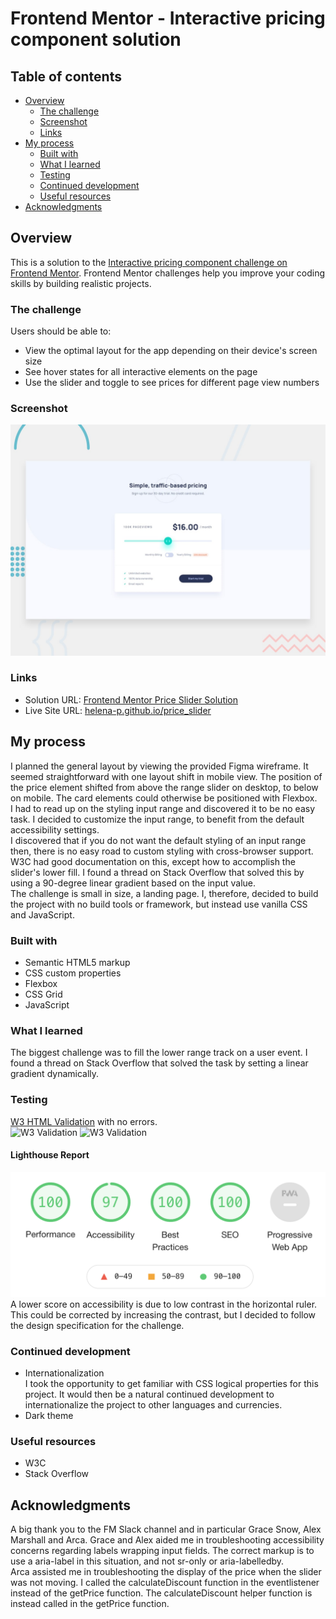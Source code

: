 # Frontend Mentor - Interactive pricing component solution

## Table of contents

-   [Overview](#overview)
    -   [The challenge](#the-challenge)
    -   [Screenshot](#screenshot)
    -   [Links](#links)
-   [My process](#my-process)
    -   [Built with](#built-with)
    -   [What I learned](#what-i-learned)
    -   [Testing](#testing)
    -   [Continued development](#continued-development)
    -   [Useful resources](#useful-resources)
-   [Acknowledgments](#acknowledgments)

## Overview

This is a solution to the [Interactive pricing component challenge on Frontend Mentor](https://www.frontendmentor.io/challenges/interactive-pricing-component-t0m8PIyY8). Frontend Mentor challenges help you improve your coding skills by building realistic projects.

### The challenge

Users should be able to:

-   View the optimal layout for the app depending on their device's screen size
-   See hover states for all interactive elements on the page
-   Use the slider and toggle to see prices for different page view numbers

### Screenshot

![](images/desktop-preview.jpg)

### Links

-   Solution URL: [Frontend Mentor Price Slider Solution](https://www.frontendmentor.io/solutions/interactive-pricing-component-CP7KeMA6v)
-   Live Site URL: [helena-p.github.io/price_slider](https://helena-p.github.io/price_slider/)

## My process

I planned the general layout by viewing the provided Figma wireframe. It seemed straightforward with one layout shift in mobile view. The position of the price element shifted from above the range slider on desktop, to below on mobile. The card elements could otherwise be positioned with Flexbox.<br>
I had to read up on the styling input range and discovered it to be no easy task. I decided to customize the input range, to benefit from the default accessibility settings.<br>
I discovered that if you do not want the default styling of an input range then, there is no easy road to custom styling with cross-browser support. W3C had good documentation on this, except how to accomplish the slider's lower fill. I found a thread on Stack Overflow that solved this by using a 90-degree linear gradient based on the input value.<br>
The challenge is small in size, a landing page. I, therefore, decided to build the project with no build tools or framework, but instead use vanilla CSS and JavaScript.

### Built with

-   Semantic HTML5 markup
-   CSS custom properties
-   Flexbox
-   CSS Grid
-   JavaScript

### What I learned

The biggest challenge was to fill the lower range track on a user event. I found a thread on Stack Overflow that solved the task by setting a linear gradient dynamically.

### Testing

[W3 HTML Validation](https://validator.w3.org/nu/#textarea) with no errors.<br>
![W3 Validation](http://jigsaw.w3.org/css-validator/images/vcss)
![W3 Validation](http://jigsaw.w3.org/css-validator/images/vcss-blue)

#### Lighthouse Report

![Lighthouse Report](images/lighthouse.png)<br>
A lower score on accessibility is due to low contrast in the horizontal ruler. This could be corrected by increasing the contrast, but I decided to follow the design specification for the challenge.

### Continued development

-   Internationalization<br>
    I took the opportunity to get familiar with CSS logical properties for this project. It would then be a natural continued development to internationalize the project to other languages and currencies.
-   Dark theme

### Useful resources

-   W3C
-   Stack Overflow

## Acknowledgments

A big thank you to the FM Slack channel and in particular Grace Snow, Alex Marshall and Arca. Grace and Alex aided me in troubleshooting accessibility concerns regarding labels wrapping input fields. The correct markup is to use a aria-label in this situation, and not sr-only or aria-labelledby.<br>
Arca assisted me in troubleshooting the display of the price when the slider was not moving. I called the calculateDiscount function in the eventlistener instead of the getPrice function. The calculateDiscount helper function is instead called in the getPrice function.
